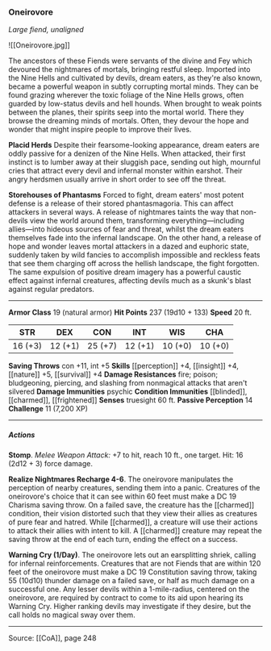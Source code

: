 ### Oneirovore
_Large fiend, unaligned_

![[Oneirovore.jpg]]

The ancestors of these Fiends were servants of the divine and Fey which devoured the nightmares of mortals, bringing restful sleep. Imported into the Nine Hells and cultivated by devils, dream eaters, as they're also known, became a powerful weapon in subtly corrupting mortal minds. They can be found grazing wherever the toxic foliage of the Nine Hells grows, often guarded by low-status devils and hell hounds. When brought to weak points between the planes, their spirits seep into the mortal world. There they browse the dreaming minds of mortals. Often, they devour the hope and wonder that might inspire people to improve their lives.

**Placid Herds** Despite their fearsome-looking appearance, dream eaters are oddly passive for a denizen of the Nine Hells. When attacked, their first instinct is to lumber away at their sluggish pace, sending out high, mournful cries that attract every devil and infernal monster within earshot. Their angry herdsmen usually arrive in short order to see off the threat.


**Storehouses of Phantasms** Forced to fight, dream eaters' most potent defense is a release of their stored phantasmagoria. This can affect attackers in several ways. A release of nightmares taints the way that non-devils view the world around them, transforming everything—including allies—into hideous sources of fear and threat, whilst the dream eaters themselves fade into the infernal landscape. On the other hand, a release of hope and wonder leaves mortal attackers in a dazed and euphoric state, suddenly taken by wild fancies to accomplish impossible and reckless feats that see them charging off across the hellish landscape, the fight forgotten. The same expulsion of positive dream imagery has a powerful caustic effect against infernal creatures, affecting devils much as a skunk's blast against regular predators.




---

**Armor Class** 19 (natural armor)
**Hit Points** 237 (19d10 + 133)
**Speed** 20 ft.

| STR     | DEX     | CON     | INT     | WIS     | CHA     |
|---------|---------|---------|---------|---------|---------|
| 16 (+3) | 12 (+1) | 25 (+7) | 12 (+1) | 10 (+0) | 10 (+0) |

**Saving Throws** con +11, int +5
**Skills** [[perception]] +4, [[insight]] +4, [[nature]] +5, [[survival]] +4
**Damage Resistances** fire; poison; bludgeoning, piercing, and slashing from nonmagical attacks that aren't silvered
**Damage Immunities** psychic
**Condition Immunities** [[blinded]], [[charmed]], [[frightened]]
**Senses** truesight 60 ft.
**Passive Perception** 14
**Challenge** 11 (7,200 XP)

---

##### Actions
**Stomp**. _Melee Weapon Attack:_ +7 to hit, reach 10 ft., one target. Hit: 16 (2d12 + 3) force damage.

**Realize Nightmares Recharge 4-6**. The oneirovore manipulates the perception of nearby creatures, sending them into a panic. Creatures of the oneirovore's choice that it can see within 60 feet must make a DC 19 Charisma saving throw. On a failed save, the creature has the [[charmed]] condition, their vision distorted such that they view their allies as creatures of pure fear and hatred. While [[charmed]], a creature will use their actions to attack their allies with intent to kill. A [[charmed]] creature may repeat the saving throw at the end of each turn, ending the effect on a success.

**Warning Cry (1/Day)**. The oneirovore lets out an earsplitting shriek, calling for infernal reinforcements. Creatures that are not Fiends that are within 120 feet of the oneirovore must make a DC 19 Constitution saving throw, taking 55 (10d10) thunder damage on a failed save, or half as much damage on a successful one. Any lesser devils within a 1-mile-radius, centered on the oneirovore, are required by contract to come to its aid upon hearing its Warning Cry. Higher ranking devils may investigate if they desire, but the call holds no magical sway over them.


---

Source: [[CoA]], page 248